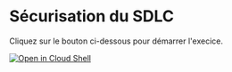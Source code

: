 # Sécurisation du SDLC

Cliquez sur le bouton ci-dessous pour démarrer l'execice.

[![Open in Cloud Shell](https://gstatic.com/cloudssh/images/open-btn.svg)](https://shell.cloud.google.com/cloudshell/open?cloudshell_git_repo=https://github.com/WeScale/devops-fundamentals-training&cloudshell_tutorial=tutorial.md&show=ide%2Cterminal&ephemeral=false&cloudshell_git_branch=main&cloudshell_workspace=securisation-sdlc/)
